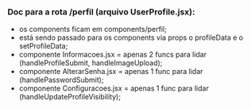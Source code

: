 ### Doc para a rota /perfil (arquivo UserProfile.jsx):
- os components ficam em components/perfil;
- está sendo passado para os components via props o profileData e o setProfileData;
- componente Informacoes.jsx = apenas 2 funcs para lidar (handleProfileSubmit, handleImageUpload);
- componente AlterarSenha.jsx = apenas 1 func para lidar (handlePasswordSubmit);
- componente Configuracoes.jsx = apenas 1 func para lidar (handleUpdateProfileVisibility);
